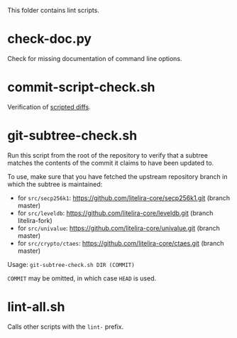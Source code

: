 This folder contains lint scripts.

check-doc.py
============
Check for missing documentation of command line options.

commit-script-check.sh
======================
Verification of [scripted diffs](/doc/developer-notes.md#scripted-diffs).

git-subtree-check.sh
====================
Run this script from the root of the repository to verify that a subtree matches the contents of
the commit it claims to have been updated to.

To use, make sure that you have fetched the upstream repository branch in which the subtree is
maintained:
* for `src/secp256k1`: https://github.com/litelira-core/secp256k1.git (branch master)
* for `src/leveldb`: https://github.com/litelira-core/leveldb.git (branch litelira-fork)
* for `src/univalue`: https://github.com/litelira-core/univalue.git (branch master)
* for `src/crypto/ctaes`: https://github.com/litelira-core/ctaes.git (branch master)

Usage: `git-subtree-check.sh DIR (COMMIT)`

`COMMIT` may be omitted, in which case `HEAD` is used.

lint-all.sh
===========
Calls other scripts with the `lint-` prefix.
